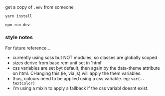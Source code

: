 get a copy of `.env` from someone

`yarn install`

`npm run dev`

### style notes
For future reference...
- currently using scss but NOT modules, so classes are globally scoped
- sizes derive from base rem unit set in 'html'
- css variables are set byt default, then again by the data-theme attribute on html. CHanging this (ie, via js) will apply the them variables.
- thus, colours need to be applied using a css variable. eg:  `var(--textColor)`
- I'm using a mixin to apply a fallback if the css variabl doesnt exist.